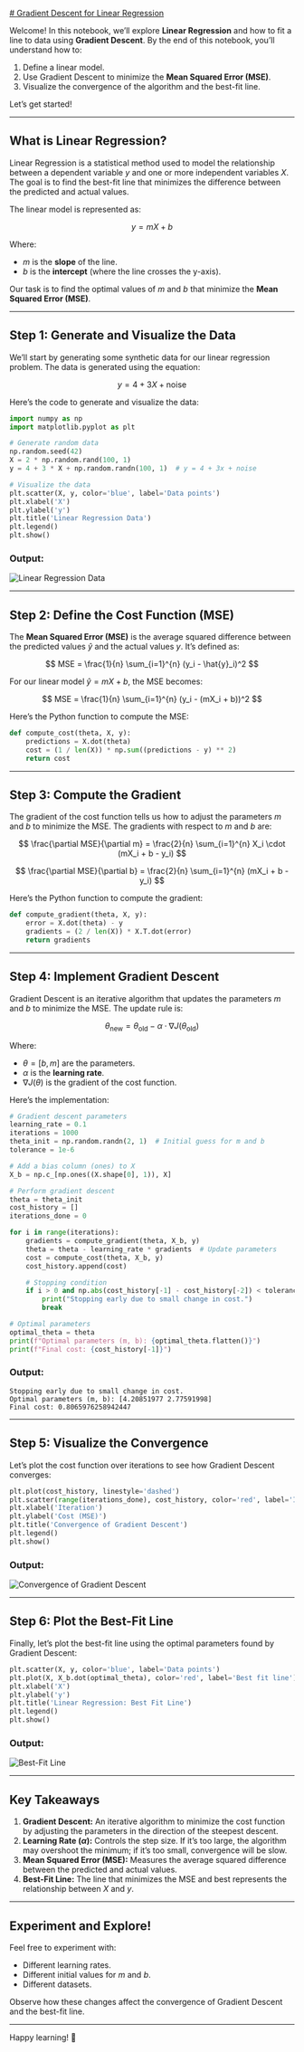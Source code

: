 [# Gradient Descent for Linear Regression](https://github.com/ziadsalama95/linear-regression-gradient-descent/blob/main/Gradient_Descent_Linear_Regression.ipynb)

Welcome! In this notebook, we’ll explore **Linear Regression** and how to fit a line to data using **Gradient Descent**. By the end of this notebook, you’ll understand how to:
1. Define a linear model.
2. Use Gradient Descent to minimize the **Mean Squared Error (MSE)**.
3. Visualize the convergence of the algorithm and the best-fit line.

Let’s get started!

---

## What is Linear Regression?

Linear Regression is a statistical method used to model the relationship between a dependent variable $y$ and one or more independent variables $X$. The goal is to find the best-fit line that minimizes the difference between the predicted and actual values.

The linear model is represented as:

$$
y = mX + b
$$

Where:
- $m$ is the **slope** of the line.
- $b$ is the **intercept** (where the line crosses the y-axis).

Our task is to find the optimal values of $m$ and $b$ that minimize the **Mean Squared Error (MSE)**.

---

## Step 1: Generate and Visualize the Data

We’ll start by generating some synthetic data for our linear regression problem. The data is generated using the equation:

$$
y = 4 + 3X + \text{noise}
$$

Here’s the code to generate and visualize the data:

```python
import numpy as np
import matplotlib.pyplot as plt

# Generate random data
np.random.seed(42)
X = 2 * np.random.rand(100, 1)
y = 4 + 3 * X + np.random.randn(100, 1)  # y = 4 + 3x + noise

# Visualize the data
plt.scatter(X, y, color='blue', label='Data points')
plt.xlabel('X')
plt.ylabel('y')
plt.title('Linear Regression Data')
plt.legend()
plt.show()
```

### Output:
![Linear Regression Data](https://raw.githubusercontent.com/ziadsalama95/linear-regression-gradient-descent/refs/heads/main/Linear%20Regression%20Data.png)

---

## Step 2: Define the Cost Function (MSE)

The **Mean Squared Error (MSE)** is the average squared difference between the predicted values $\hat{y}$ and the actual values $y$. It’s defined as:

$$
MSE = \frac{1}{n} \sum_{i=1}^{n} (y_i - \hat{y}_i)^2
$$

For our linear model $\hat{y} = mX + b$, the MSE becomes:

$$
MSE = \frac{1}{n} \sum_{i=1}^{n} (y_i - (mX_i + b))^2
$$

Here’s the Python function to compute the MSE:

```python
def compute_cost(theta, X, y):
    predictions = X.dot(theta)
    cost = (1 / len(X)) * np.sum((predictions - y) ** 2)
    return cost
```

---

## Step 3: Compute the Gradient

The gradient of the cost function tells us how to adjust the parameters $m$ and $b$ to minimize the MSE. The gradients with respect to $m$ and $b$ are:

$$
\frac{\partial MSE}{\partial m} = \frac{2}{n} \sum_{i=1}^{n} X_i \cdot (mX_i + b - y_i)
$$

$$
\frac{\partial MSE}{\partial b} = \frac{2}{n} \sum_{i=1}^{n} (mX_i + b - y_i)
$$

Here’s the Python function to compute the gradient:

```python
def compute_gradient(theta, X, y):
    error = X.dot(theta) - y
    gradients = (2 / len(X)) * X.T.dot(error)
    return gradients
```

---

## Step 4: Implement Gradient Descent

Gradient Descent is an iterative algorithm that updates the parameters $m$ and $b$ to minimize the MSE. The update rule is:

$$
\theta_{\text{new}} = \theta_{\text{old}} - \alpha \cdot \nabla J(\theta_{\text{old}})
$$

Where:
- $\theta = [b, m]$ are the parameters.
- $\alpha$ is the **learning rate**.
- $\nabla J(\theta)$ is the gradient of the cost function.

Here’s the implementation:

```python
# Gradient descent parameters
learning_rate = 0.1
iterations = 1000
theta_init = np.random.randn(2, 1)  # Initial guess for m and b
tolerance = 1e-6

# Add a bias column (ones) to X
X_b = np.c_[np.ones((X.shape[0], 1)), X]

# Perform gradient descent
theta = theta_init
cost_history = []
iterations_done = 0

for i in range(iterations):
    gradients = compute_gradient(theta, X_b, y)
    theta = theta - learning_rate * gradients  # Update parameters
    cost = compute_cost(theta, X_b, y)
    cost_history.append(cost)

    # Stopping condition
    if i > 0 and np.abs(cost_history[-1] - cost_history[-2]) < tolerance:
        print("Stopping early due to small change in cost.")
        break

# Optimal parameters
optimal_theta = theta
print(f"Optimal parameters (m, b): {optimal_theta.flatten()}")
print(f"Final cost: {cost_history[-1]}")
```

### Output:
```
Stopping early due to small change in cost.
Optimal parameters (m, b): [4.20851977 2.77591998]
Final cost: 0.8065976258942447
```

---

## Step 5: Visualize the Convergence

Let’s plot the cost function over iterations to see how Gradient Descent converges:

```python
plt.plot(cost_history, linestyle='dashed')
plt.scatter(range(iterations_done), cost_history, color='red', label='Iteration costs')
plt.xlabel('Iteration')
plt.ylabel('Cost (MSE)')
plt.title('Convergence of Gradient Descent')
plt.legend()
plt.show()
```

### Output:
![Convergence of Gradient Descent](https://raw.githubusercontent.com/ziadsalama95/linear-regression-gradient-descent/refs/heads/main/Convergence%20of%20Gradient%20Descent.png)

---

## Step 6: Plot the Best-Fit Line

Finally, let’s plot the best-fit line using the optimal parameters found by Gradient Descent:

```python
plt.scatter(X, y, color='blue', label='Data points')
plt.plot(X, X_b.dot(optimal_theta), color='red', label='Best fit line')
plt.xlabel('X')
plt.ylabel('y')
plt.title('Linear Regression: Best Fit Line')
plt.legend()
plt.show()
```

### Output:
![Best-Fit Line](https://raw.githubusercontent.com/ziadsalama95/linear-regression-gradient-descent/main/Linear%20Regression%20Best%20Fit%20Line.png)

---

## Key Takeaways

1. **Gradient Descent:** An iterative algorithm to minimize the cost function by adjusting the parameters in the direction of the steepest descent.
2. **Learning Rate ($\alpha$):** Controls the step size. If it’s too large, the algorithm may overshoot the minimum; if it’s too small, convergence will be slow.
3. **Mean Squared Error (MSE):** Measures the average squared difference between the predicted and actual values.
4. **Best-Fit Line:** The line that minimizes the MSE and best represents the relationship between $X$ and $y$.

---

## Experiment and Explore!

Feel free to experiment with:
- Different learning rates.
- Different initial values for $m$ and $b$.
- Different datasets.

Observe how these changes affect the convergence of Gradient Descent and the best-fit line.

---

Happy learning! 🚀
